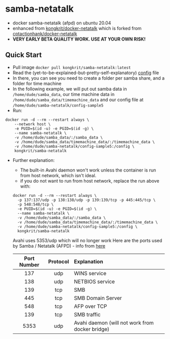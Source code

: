 # samba-netatalk
- docker samba-netatalk (afpd) on ubuntu 20.04
- enhanced from [kongkrit/docker-netatalk](https://github.com/kongkrit/docker-netatalk) which is forked from [cptactionhank/docker-netatalk](https://github.com/cptactionhank/docker-netatalk)
- **VERY EARLY BETA QUALITY WORK. USE AT YOUR OWN RISK!**

## Quick Start
- Pull image `docker pull kongkrit/samba-netatalk:latest`
- Read the (yet-to-be-explained-but-pretty-self-explanatory) [config](https://raw.githubusercontent.com/kongkrit/samba-netatalk/master/config-sample5) file
- In there, you can see you need to create a folder per samba share, and a folder for time machine
- In the following example, we will put out samba data in `/home/dude/samba_data`, our time machine data in `/home/dude/samba_data/timemachine_data` and our config file at `/home/dude/samba-netatalk/config-sample5`
- Run:
```
docker run -d --rm --restart always \
    --network host \
    -e PUID=$(id -u) -e PGID=$(id -g) \
    --name samba-netatalk \
    -v /home/dude/samba_data/:/samba_data \
    -v /home/dude/samba_data/timemachine_data/:/timemachine_data \
    -v /home/dude/samba-netatalk/config-sample5:/config \
    kongkrit/samba-netatalk
```
- Further explanation:
  - The built-in Avahi daemon won't work unless the container is run from host network, which isn't ideal.
  - if you do not want to run from host network, replace the run above with:
  ```
  docker run -d --rm --restart always \
    -p 137:137/udp -p 138:138/udp -p 139:139/tcp -p 445:445/tcp \
    -p 548:548/tcp \
    -e PUID=$(id -u) -e PGID=$(id -g) \
    --name samba-netatalk \
    -v /home/dude/samba_data/:/samba_data \
    -v /home/dude/samba_data/timemachine_data/:/timemachine_data \
    -v /home/dude/samba-netatalk/config-sample5:/config \
    kongkrit/samba-netatalk
  ```
  Avahi uses 5353/udp which will no longer work Here are the ports used by Samba / Netatalk (AFPD) - info from [here](https://support.apple.com/en-us/HT202944)
  
  |Port Number|Protocol|Explanation|
  |:---------:|:------:|:----------|
  | 137 | udp | WINS service |
  | 138 | udp | NETBIOS service |
  | 139 | tcp | SMB |
  | 445 | tcp | SMB Domain Server |
  | 548 | tcp | AFP over TCP |
  | 139 | tcp | SMB traffic |
  |5353 | udp | Avahi daemon (will not work from docker bridge) |
